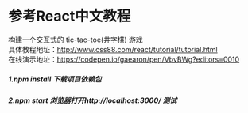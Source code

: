 # 参考React中文教程
构建一个交互式的 tic-tac-toe(井字棋) 游戏     
具体教程地址：http://www.css88.com/react/tutorial/tutorial.html    
在线演示地址：https://codepen.io/gaearon/pen/VbvBWg?editors=0010
##### 1.npm install 下载项目依赖包
##### 2.npm start 浏览器打开http://localhost:3000/  测试 
